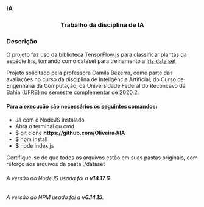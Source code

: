 ### IA 
<h3 align="center">Trabalho da disciplina de IA</h3>

### Descrição
<p>O projeto faz uso da biblioteca <a href="https://www.tensorflow.org/?hl=pt-br">TensorFlow.js</a> para classificar plantas da espécie Iris, tomando como
dataset para treinamento a <a href="https://www.kaggle.com/rtatman/iris-dataset-json-version">Iris data set</a></p>
<p>Projeto solicitado pela professora Camila Bezerra, como parte das avaliações no curso da disciplina de Inteligência Artificial, do Curso de Engenharia da Computação, da Universidade Federal do Recôncavo da Bahia (UFRB) no semestre complementar de 2020.2.</p>
<p><h4>Para a execução são necessários os seguintes comandos:</h4></p>

<p><ul>
<li>Já com o NodeJS instalado</li>
<li>Abra o terminal ou cmd</li>
<li>$ git clone <b>https://github.com/OliveiraJ/IA</b></li>
<li>$ npm install</li>
<li>$ node index.js</li>
</ul></p>

Certifique-se de que todos os arquivos estão em suas pastas originais, com reforço aos arquivos da pasta ./dataset

<p><h6>A versão do NodeJS usada foi a <b>v14.17.6</b>.</h6></p>
<p><h6>A versão do NPM usada foi a <b>v6.14.15</b>.</h6></p>
